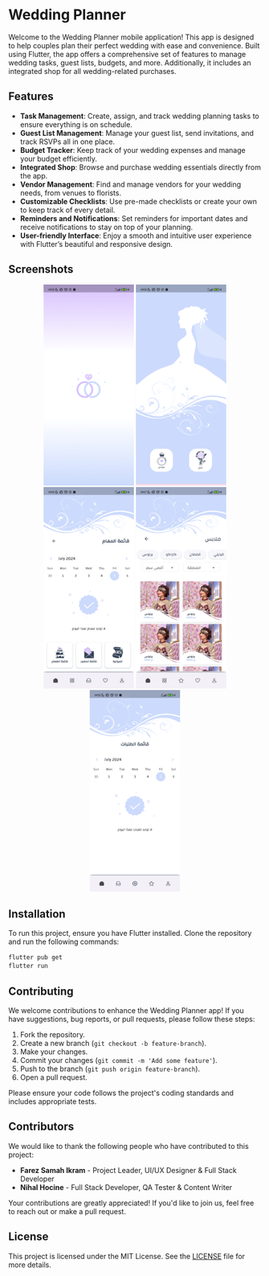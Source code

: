 # Wedding Planner

Welcome to the Wedding Planner mobile application! This app is designed to help couples plan their perfect wedding with ease and convenience. Built using Flutter, the app offers a comprehensive set of features to manage wedding tasks, guest lists, budgets, and more. Additionally, it includes an integrated shop for all wedding-related purchases.

## Features

- **Task Management**: Create, assign, and track wedding planning tasks to ensure everything is on schedule.
- **Guest List Management**: Manage your guest list, send invitations, and track RSVPs all in one place.
- **Budget Tracker**: Keep track of your wedding expenses and manage your budget efficiently.
- **Integrated Shop**: Browse and purchase wedding essentials directly from the app.
- **Vendor Management**: Find and manage vendors for your wedding needs, from venues to florists.
- **Customizable Checklists**: Use pre-made checklists or create your own to keep track of every detail.
- **Reminders and Notifications**: Set reminders for important dates and receive notifications to stay on top of your planning.
- **User-friendly Interface**: Enjoy a smooth and intuitive user experience with Flutter’s beautiful and responsive design.

## Screenshots

<p align="center">
  <img src="screenshots/Screenshot1.jpg" alt="Screenshot 1" width="180" />
  <img src="screenshots/Screenshot2.jpg" alt="Screenshot 2" width="180" />
  <img src="screenshots/Screenshot3.jpg" alt="Screenshot 3" width="180" />
  <img src="screenshots/Screenshot5.jpg" alt="Screenshot 5" width="180" />
  <img src="screenshots/Screenshot6.jpg" alt="Screenshot 6" width="180" />
</p>

## Installation

To run this project, ensure you have Flutter installed. Clone the repository and run the following commands:

```bash
flutter pub get
flutter run
```

## Contributing

We welcome contributions to enhance the Wedding Planner app! If you have suggestions, bug reports, or pull requests, please follow these steps:

1. Fork the repository.
2. Create a new branch (`git checkout -b feature-branch`).
3. Make your changes.
4. Commit your changes (`git commit -m 'Add some feature'`).
5. Push to the branch (`git push origin feature-branch`).
6. Open a pull request.

Please ensure your code follows the project's coding standards and includes appropriate tests.


## Contributors

We would like to thank the following people who have contributed to this project:

- **Farez Samah Ikram** - Project Leader, UI/UX Designer & Full Stack Developer
- **Nihal Hocine** - Full Stack Developer, QA Tester & Content Writer
  
Your contributions are greatly appreciated! If you'd like to join us, feel free to reach out or make a pull request.

## License

This project is licensed under the MIT License. See the [LICENSE](LICENSE) file for more details.
